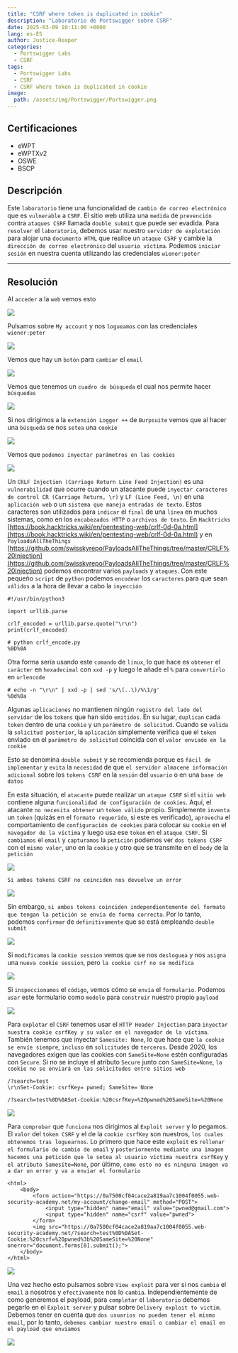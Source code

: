 ```yaml
---
title: "CSRF where token is duplicated in cookie"
description: "Laboratorio de Portswigger sobre CSRF"
date: 2025-03-09 10:11:00 +0800
lang: es-ES
author: Justice-Reaper
categories:
  - Portswigger Labs
  - CSRF
tags:
  - Portswigger Labs
  - CSRF
  - CSRF where token is duplicated in cookie
image:
  path: /assets/img/Portswigger/Portswigger.png
---
```


## Certificaciones

- eWPT
- eWPTXv2
- OSWE
- BSCP

## Descripción

Este `laboratorio` tiene una funcionalidad de `cambio de correo electrónico` que es `vulnerable` a `CSRF`. El sitio web utiliza una `medida` de `prevención` contra `ataques CSRF` llamada `double submit` que puede ser evadida. Para `resolver` el `laboratorio`, debemos usar nuestro `servidor de explotación` para alojar una `documento HTML` que realice un `ataque CSRF` y cambie la `dirección de correo electrónico` del `usuario víctima`. Podemos `iniciar sesión` en nuestra cuenta utilizando las credenciales `wiener:peter`

---

## Resolución

Al `acceder` a la `web` vemos esto

![](/assets/img/CSRF-Lab-6/image_1.png)

Pulsamos sobre `My account` y nos `logueamos` con las credenciales `wiener:peter`

![](/assets/img/CSRF-Lab-6/image_2.png)

Vemos que hay un `botón` para `cambiar` el `email`

![](/assets/img/CSRF-Lab-6/image_3.png)

Vemos que tenemos un `cuadro de búsqueda` el cual nos permite hacer `búsquedas`

![](/assets/img/CSRF-Lab-6/image_4.png)

Si nos dirigimos a la `extensión Logger ++` de `Burpsuite` vemos que al hacer una `búsqueda` se nos `setea` una `cookie`

![](/assets/img/CSRF-Lab-6/image_5.png)

Vemos que `podemos inyectar parámetros en las cookies`

![](/assets/img/CSRF-Lab-6/image_6.png)

Un `CRLF Injection (Carriage Return Line Feed Injection)` es una `vulnerabilidad` que ocurre cuando un atacante puede `inyectar caracteres de control CR (Carriage Return, \r)` y `LF (Line Feed, \n)` en una `aplicación web` o un `sistema que maneja entradas de texto`. Estos caracteres son utilizados para `indicar` el `final` de una `línea` en muchos sistemas, como en los `encabezados HTTP` o `archivos de texto`. En `Hacktricks` [https://book.hacktricks.wiki/en/pentesting-web/crlf-0d-0a.html](https://book.hacktricks.wiki/en/pentesting-web/crlf-0d-0a.html) y en `PayloadsAllTheThings` [https://github.com/swisskyrepo/PayloadsAllTheThings/tree/master/CRLF%20Injection](https://github.com/swisskyrepo/PayloadsAllTheThings/tree/master/CRLF%20Injection) podemos encontrar varios `payloads` y `ataques`. Con este pequeño `script` de `python` podemos `encodear` los `caracteres` para que sean `válidos` a la hora de llevar a cabo la `inyección`

```
#!/usr/bin/python3

import urllib.parse

crlf_encoded = urllib.parse.quote("\r\n")
print(crlf_encoded)
```

```
# python crlf_encode.py
%0D%0A
```

Otra forma sería usando este `comando` de `linux`, lo que hace es `obtener` el `carácter` en `hexadecimal` con `xxd -p` y luego le añade el `%` para `convertirlo` en `urlencode`

```
# echo -n "\r\n" | xxd -p | sed 's/\(..\)/%\1/g'            
%0d%0a
```

Algunas `aplicaciones` no mantienen ningún `registro del lado del servidor` de los `tokens` que han sido `emitidos`. En su lugar, `duplican` cada `token` dentro de una `cookie` y un `parámetro de solicitud`. Cuando se `valida` la `solicitud posterior`, la `aplicación` simplemente verifica que el `token` enviado en el `parámetro de solicitud` coincida con el `valor enviado en la cookie`

Esto se denomina `double submit` y se recomienda porque es `fácil de implementar` y `evita` la `necesidad` de que `el servidor almacene información adicional` sobre los `tokens CSRF` en la `sesión` del `usuario` o en una `base de datos`

En esta situación, el `atacante` puede realizar un `ataque CSRF` si el `sitio web` contiene alguna `funcionalidad de configuración de cookies`. Aquí, el atacante `no necesita obtener` un `token válido` propio. Simplemente `inventa` un `token` (quizás en el `formato requerido`, si este es verificado), `aprovecha` el comportamiento de `configuración de cookies` para colocar su `cookie` en el `navegador de la víctima` y luego usa ese `token` en el `ataque CSRF`. Si `cambiamos` el `email` y `capturamos` la `petición` podemos ver `dos tokens CSRF` con el `mismo valor`, uno en la `cookie` y otro que se transmite en el `body` de la `petición`

![](/assets/img/CSRF-Lab-6/image_7.png)

`Si ambos tokens CSRF no coinciden nos devuelve un error`

![](/assets/img/CSRF-Lab-6/image_8.png)

Sin embargo, `si ambos tokens coinciden independientemente del formato que tengan la petición se envía de forma correcta`. Por lo tanto, podemos `confirmar` de `definitivamente` que se está empleando `double submit`

![](/assets/img/CSRF-Lab-6/image_9.png)

Si `modificamos` la `cookie session` vemos que se nos `desloguea` y nos `asigna` una `nueva cookie session`, pero `la cookie csrf no se modifica`

![](/assets/img/CSRF-Lab-6/image_10.png)

Si `inspeccionamos` el `código`, vemos cómo se `envía` el `formulario`. Podemos `usar` este formulario como `modelo` para `construir` nuestro propio `payload`

![](/assets/img/CSRF-Lab-6/image_11.png)

Para `explotar` el `CSRF` tenemos usar el `HTTP Header Injection` para `inyectar nuestra cookie csrfKey y su valor en el navegador de la víctima`. También tenemos que inyectar `Samesite: None`, lo que hace que `la cookie se envíe siempre`, `incluso` en `solicitudes` de `terceros`. Desde 2020, los navegadores exigen que las cookies con `SameSite=None` estén configuradas con `Secure`. Si no se incluye el atributo `Secure` junto con `SameSite=None`, `la cookie no se enviará en las solicitudes entre sitios web`

```
/?search=test
\r\nSet-Cookie: csrfKey= pwned; SameSite= None
```

```
/?search=test%0D%0ASet-Cookie:%20csrfKey=%20pwned%20SameSite=%20None
```

![](/assets/img/CSRF-Lab-6/image_12.png)

Para `comprobar` que `funciona` nos dirigimos al `Exploit server` y lo pegamos. El `valor` del `token CSRF` y el de la `cookie csrfKey` son nuestros, `los cuales obtenemos tras loguearnos`. Lo primero que hace este `exploit` es `rellenar el formulario de cambio de email` y `posteriormente mediante una imagen hacemos una petición que le setea al usuario víctima nuestra csrfKey` y `el atributo Samesite=None`, por último, `como esto no es ninguna imagen va a dar un error y va a enviar el formulario`

```
<html>
    <body>
        <form action="https://0a7500cf04cace2a819aa7c1004f0055.web-security-academy.net/my-account/change-email" method="POST">
            <input type="hidden" name="email" value="pwned@gmail.com">
            <input type="hidden" name="csrf" value="pwned">
        </form>
        <img src="https://0a7500cf04cace2a819aa7c1004f0055.web-security-academy.net/?search=test%0D%0ASet-Cookie:%20csrf=%20pwned%3b%20SameSite=%20None" onerror="document.forms[0].submit();">
    </body>    
</html>
```

![](/assets/img/CSRF-Lab-6/image_13.png)

Una vez hecho esto pulsamos sobre `View exploit` para ver si nos `cambia` el `email` a nosotros y `efectivamente` nos lo `cambia`. Independientemente de como generemos el payload, para `completar` el `laboratorio` debemos pegarlo en el `Exploit server` y pulsar sobre `Delivery exploit to victim`. Debemos tener en cuenta que `dos usuarios no pueden tener el mismo email`, por lo tanto, `debemos cambiar nuestro email o cambiar el email en el payload que enviamos`

![](/assets/img/CSRF-Lab-6/image_14.png)
